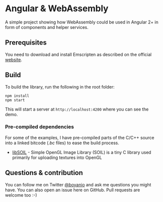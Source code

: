 # Angular & WebAssembly
A simple project showing how WebAssembly could be used in Angular 2+ in form of components and helper services.

## Prerequisites

You need to download and install Emscripten as described on the official [website](http://kripken.github.io/emscripten-site/docs/getting_started/downloads.html).

## Build

To build the library, run the following in the root folder:
```
npm install
npm start
```

This will start a server at `http://localhost:4200` where you can see the demo.

### Pre-compiled dependencies
For some of the examples, I have pre-compiled parts of the C/C++ source into a linked bitcode (*.bc* files) to ease the build process.

+ [libSOIL](https://github.com/boyanio/SOIL-wasm) - Simple OpenGL Image Library (SOIL) is a tiny C library used primarily for uploading textures into OpenGL

## Questions & contribution

You can follow me on Twitter [@boyanio](https://twitter.com/boyanio) and ask me questions you might have. You can also open an issue here on GitHub. Pull requests are welcome too :-)
